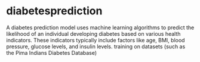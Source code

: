 # diabetesprediction
A diabetes prediction model uses machine learning algorithms to predict the likelihood of an individual developing diabetes based on various health indicators. These indicators typically include factors like age, BMI, blood pressure, glucose levels, and insulin levels. training on datasets (such as the Pima Indians Diabetes Database)
